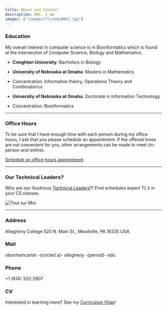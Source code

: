 ```yaml
---
title: About and Contact
description: OBC, I am
images: ["/images/flintAndMe2.jpg"]
---
```



### Education

My overall interest in computer science is in Bioinformatics which is found at the intersection of Computer Science, Biology and Mathematics.

+ __Creighton University__: Bachelors in Biology

+ __University of Nebraska at Omaha__: Masters in Mathematics

 + Concentration: Information theory, Operations Theory and Combinatorics


+ __University of Nebraska at Omaha__: Doctorate in Information Technology

 + Concentration: Bioinformatics

---

### Office Hours

To be sure that I have enough time with each person during my office hours, I ask that you please schedule an appointment. If the offered times are not convenient for you, other arrangements can be made to meet (in-person and online).

[Schedule an office hours appointment](https://calendar.google.com/calendar/u/0/selfsched?sstoken=UUgwUVdYS3FiT0VXfGRlZmF1bHR8NTUwMTVhMzEzZGZkZDQ1MTg0MzdhY2YzNmVkZDJkOWY)


---

### Our Technical Leaders?

Who are our illustrious [Technical Leaders](https://www.cs.allegheny.edu/teaching/technicalleaders/)?! Find schedules expert TL's in your CS classes. 

![Tout sur Moi](/images/flintAndMe2.jpg)


---

### Address

Allegheny College
520 N. Main St.,
Meadville, PA 16335
USA

### Mail

obonhamcarter -{circled a}- allegheny -{period}- edu

### Phone

+1 (814) 332-2907

### CV
Interested in learning more? See my [Curriculum Vitae](/images/profdev/cv/cv.pdf)!